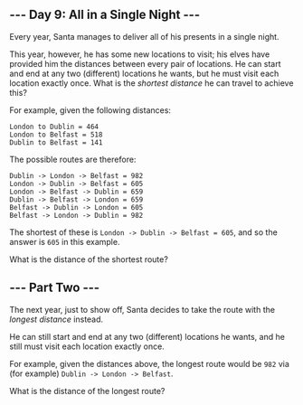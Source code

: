 --- Day 9: All in a Single Night ---
------------------------------------

Every year, Santa manages to deliver all of his presents in a single
night.

This year, however, he has some <span
title="Bonus points if you recognize all of the locations.">new
locations</span> to visit; his elves have provided him the distances
between every pair of locations. He can start and end at any two
(different) locations he wants, but he must visit each location exactly
once. What is the *shortest distance* he can travel to achieve this?

For example, given the following distances:

    London to Dublin = 464
    London to Belfast = 518
    Dublin to Belfast = 141

The possible routes are therefore:

    Dublin -> London -> Belfast = 982
    London -> Dublin -> Belfast = 605
    London -> Belfast -> Dublin = 659
    Dublin -> Belfast -> London = 659
    Belfast -> Dublin -> London = 605
    Belfast -> London -> Dublin = 982

The shortest of these is `London -> Dublin -> Belfast = 605`, and so the
answer is `605` in this example.

What is the distance of the shortest route?

--- Part Two ---
----------------

The next year, just to show off, Santa decides to take the route with
the *longest distance* instead.

He can still start and end at any two (different) locations he wants,
and he still must visit each location exactly once.

For example, given the distances above, the longest route would be `982`
via (for example) `Dublin -> London -> Belfast`.

What is the distance of the longest route?
